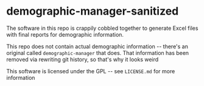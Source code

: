 # demographic-manager-sanitized

The software in this repo is crappily cobbled together to generate Excel files with final reports for demographic information.

This repo does not contain actual demographic information -- there's an original called `demographic-manager` that does.
That information has been removed via rewriting git history, so that's why it looks weird

This software is licensed under the GPL -- see `LICENSE.md` for more information
